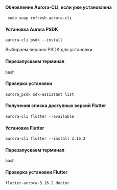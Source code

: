 #### Обновление Aurora-CLI, если уже установлена
```shell
 sudo snap refresh aurora-cli
```

#### Установка Aurora PSDK
```shell
aurora-cli psdk --install
```
Выбираем версию PSDK для установки.

#### Перезапускаем терминал
```shell
bash  
```
#### Проверка установки
```shell
aurora_psdk sdk-assistant list
```

#### Получения списка доступных версий Flutter
```shell
aurora-cli flutter --available
```

#### Установка Flutter
```shell
aurora-cli flutter --install 3.16.2
```
#### Перезапускаем терминал
```shell
bash  
```

#### Проверка установки Flutter
```shell
flutter-aurora-3.16.2 doctor
```
